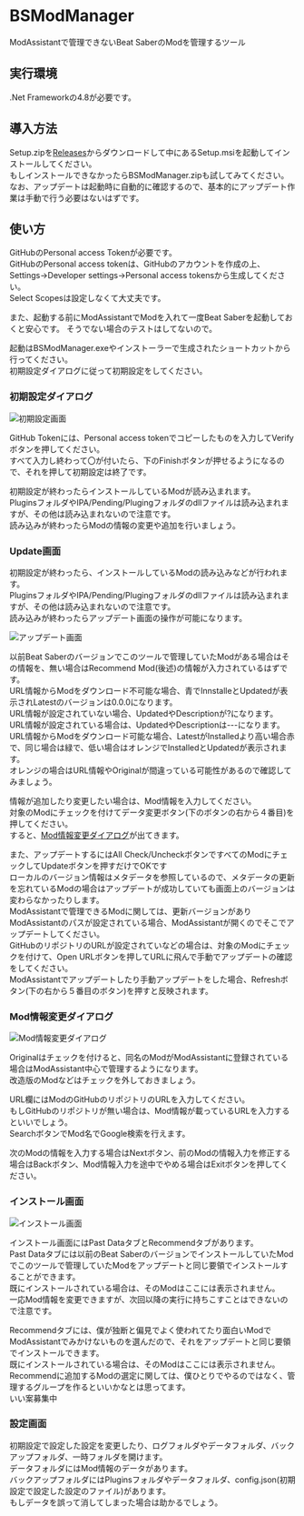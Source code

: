 # BSModManager
ModAssistantで管理できないBeat SaberのModを管理するツール

## 実行環境
.Net Frameworkの4.8が必要です。

## 導入方法
Setup.zipを[Releases](https://github.com/rakkyo150/BSModManager/releases)からダウンロードして中にあるSetup.msiを起動してインストールしてください。<br>
もしインストールできなかったらBSModManager.zipも試してみてください。<br>
なお、アップデートは起動時に自動的に確認するので、基本的にアップデート作業は手動で行う必要はないはずです。<br>

## 使い方
GitHubのPersonal access Tokenが必要です。<br>
GitHubのPersonal access tokenは、GitHubのアカウントを作成の上、Settings->Developer settings->Personal access tokensから生成してください。<br>
Select Scopesは設定しなくて大丈夫です。<br>

また、起動する前にModAssistantでModを入れて一度Beat Saberを起動しておくと安心です。
そうでない場合のテストはしてないので。

起動はBSModManager.exeやインストーラーで生成されたショートカットから行ってください。<br>
初期設定ダイアログに従って初期設定をしてください。

### 初期設定ダイアログ

![初期設定画面](https://user-images.githubusercontent.com/86054813/170963831-e62d6f9b-e1d9-4c02-aaeb-d6a1e4b28b98.png)

GitHub Tokenには、Personal access tokenでコピーしたものを入力してVerifyボタンを押してください。<br>
すべて入力し終わって〇が付いたら、下のFinishボタンが押せるようになるので、それを押して初期設定は終了です。

初期設定が終わったらインストールしているModが読み込まれます。<br>
PluginsフォルダやIPA/Pending/Plugingフォルダのdllファイルは読み込まれますが、その他は読み込まれないので注意です。<br>
読み込みが終わったらModの情報の変更や追加を行いましょう。<br>

### Update画面

初期設定が終わったら、インストールしているModの読み込みなどが行われます。<br>
PluginsフォルダやIPA/Pending/Plugingフォルダのdllファイルは読み込まれますが、その他は読み込まれないので注意です。<br>
読み込みが終わったらアップデート画面の操作が可能になります。

![アップデート画面](https://user-images.githubusercontent.com/86054813/170963389-e70e6757-a9f7-4b73-a375-c64ede837aa0.png)

以前Beat Saberのバージョンでこのツールで管理していたModがある場合はその情報を、無い場合はRecommend Mod(後述)の情報が入力されているはずです。<br>
URL情報からModをダウンロード不可能な場合、青でInnstalleとUpdatedが表示されLatestのバージョンは0.0.0になります。<br>
URL情報が設定されていない場合、UpdatedやDescriptionが?になります。<br>
URL情報が設定されている場合は、UpdatedやDescriptionは---になります。<br>
URL情報からModをダウンロード可能な場合、LatestがInstalledより高い場合赤で、同じ場合は緑で、低い場合はオレンジでInstalledとUpdatedが表示されます。<br>
オレンジの場合はURL情報やOriginalが間違っている可能性があるので確認してみましょう。

情報が追加したり変更したい場合は、Mod情報を入力してください。<br>
対象のModにチェックを付けてデータ変更ボタン(下のボタンの右から４番目)を押してください。<br>
すると、[Mod情報変更ダイアログ](#Mod情報変更ダイアログ)が出てきます。

また、アップデートするにはAll Check/UncheckボタンですべてのModにチェックしてUpdateボタンを押すだけでOKです<br>
ローカルのバージョン情報はメタデータを参照しているので、メタデータの更新を忘れているModの場合はアップデートが成功していても画面上のバージョンは変わらなかったりします。<br>
ModAssistantで管理できるModに関しては、更新バージョンがありModAssistantのパスが設定されている場合、ModAssistantが開くのでそこでアップデートしてください。<br>
GitHubのリポジトリのURLが設定されていなどの場合は、対象のModにチェックを付けて、Open URLボタンを押してURLに飛んで手動でアップデートの確認をしてください。<br>
ModAssistantでアップデートしたり手動アップデートをした場合、Refreshボタン(下の右から５番目のボタン)を押すと反映されます。<br>

### Mod情報変更ダイアログ

![Mod情報変更ダイアログ](https://user-images.githubusercontent.com/86054813/170966730-6fc22075-d62d-4f35-a09c-09e4a3e4d07c.png)

Originalはチェックを付けると、同名のModがModAssistantに登録されている場合はModAssistant中心で管理するようになります。<br>
改造版のModなどはチェックを外しておきましょう。<br>

URL欄にはModのGitHubのリポジトリのURLを入力してください。<br>
もしGitHubのリポジトリが無い場合は、Mod情報が載っているURLを入力するといいでしょう。<br>
SearchボタンでMod名でGoogle検索を行えます。<br>

次のModの情報を入力する場合はNextボタン、前のModの情報入力を修正する場合はBackボタン、Mod情報入力を途中でやめる場合はExitボタンを押してください。

### インストール画面
![インストール画面](https://user-images.githubusercontent.com/86054813/170969879-27f303cf-6705-41f6-b5ea-af00a6657c29.png)

インストール画面にはPast DataタブとRecommendタブがあります。<br>
Past Dataタブには以前のBeat SaberのバージョンでインストールしていたModでこのツールで管理していたModをアップデートと同じ要領でインストールすることができます。<br>
既にインストールされている場合は、そのModはここには表示されません。<br>
一応Mod情報を変更できますが、次回以降の実行に持ちこすことはできないので注意です。<br>

Recommendタブには、僕が独断と偏見でよく使われてたり面白いModでModAssistantでみかけないものを選んだので、それをアップデートと同じ要領でインストールできます。<br>
既にインストールされている場合は、そのModはここには表示されません。<br>
Recommendに追加するModの選定に関しては、僕ひとりでやるのではなく、管理するグループを作るといいかなとは思ってます。<br>
いい案募集中

### 設定画面
初期設定で設定した設定を変更したり、ログフォルダやデータフォルダ、バックアップフォルダ、一時フォルダを開けます。<br>
データフォルダにはMod情報のデータがあります。<br>
バックアップフォルダにはPluginsフォルダやデータフォルダ、config.json(初期設定で設定した設定のファイル)があります。<br>
もしデータを誤って消してしまった場合は助かるでしょう。
